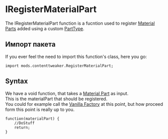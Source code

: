 # IRegisterMaterialPart

The IRegisterMaterialPart function is a fucntion used to register [Material Parts](/Mods/ContentTweaker/Materials/Materials/MaterialPart/) added using a custom [PartType](/Mods/ContentTweaker/Materials/Parts/PartType/).

## Импорт пакета
If you ever feel the need to import this function's class, here you go:
```zenscript
import mods.contenttweaker.RegisterMaterialPart;
```

## Syntax

We have a void function, that takes a [Material Part](/Mods/ContentTweaker/Materials/Materials/MaterialPart/) as input.  
This is the materialPart that should be registered.  
You could for example call the [Vanilla Factory](/Mods/ContentTweaker/Vanilla/Creatable_Content/VanillaFactory/) at this point, but how proceed form this point is really up to you.

```zenscript
function(materialPart) {
    //DoStuff
    return;
}
```
